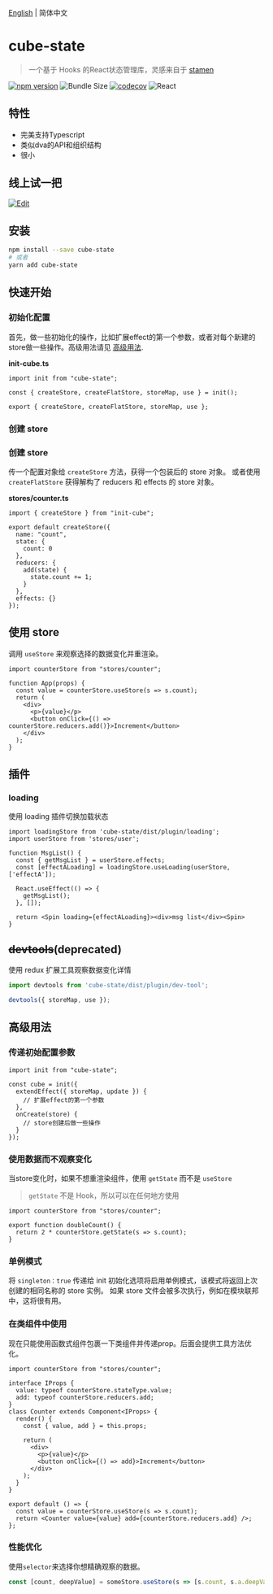 
[English](./README.md) | 简体中文

# cube-state

> 一个基于 Hooks 的React状态管理库，灵感来自于 [stamen](https://github.com/forsigner/stamen)

[![npm version](https://img.shields.io/npm/v/cube-state.svg?logo=npm)](https://www.npmjs.com/package/cube-state)
![Bundle Size](https://badgen.net/bundlephobia/minzip/cube-state)
[![codecov](https://codecov.io/gh/daskyrk/cube-state/branch/codecov/graph/badge.svg)](https://codecov.io/gh/daskyrk/cube-state)
![React](https://img.shields.io/npm/dependency-version/cube-state/peer/react?logo=react)

## 特性

- 完美支持Typescript
- 类似dva的API和组织结构
- 很小

## 线上试一把

[![Edit](https://codesandbox.io/static/img/play-codesandbox.svg)](https://codesandbox.io/s/count-4ng8l)

## 安装

```bash
npm install --save cube-state
# 或者
yarn add cube-state
```

## 快速开始

### 初始化配置

首先，做一些初始化的操作，比如扩展effect的第一个参数，或者对每个新建的store做一些操作。高级用法请见 [高级用法](#高级用法).

**init-cube.ts**

```tsx
import init from "cube-state";

const { createStore, createFlatStore, storeMap, use } = init();

export { createStore, createFlatStore, storeMap, use };
```

### 创建 store

### 创建 store

传一个配置对象给 `createStore` 方法，获得一个包装后的 store 对象。
或者使用 `createFlatStore` 获得解构了 reducers 和 effects 的 store 对象。

**stores/counter.ts**

```tsx
import { createStore } from "init-cube";

export default createStore({
  name: "count",
  state: {
    count: 0
  },
  reducers: {
    add(state) {
      state.count += 1;
    }
  },
  effects: {}
});
```

## 使用 store

调用 `useStore` 来观察选择的数据变化并重渲染。

```tsx
import counterStore from "stores/counter";

function App(props) {
  const value = counterStore.useStore(s => s.count);
  return (
    <div>
      <p>{value}</p>
      <button onClick={() => counterStore.reducers.add()}>Increment</button>
    </div>
  );
}
```

## 插件

### loading

使用 loading 插件切换加载状态

```tsx
import loadingStore from 'cube-state/dist/plugin/loading';
import userStore from 'stores/user';

function MsgList() {
  const { getMsgList } = userStore.effects;
  const [effectALoading] = loadingStore.useLoading(userStore, ['effectA']);

  React.useEffect(() => {
    getMsgList();
  }, []);

  return <Spin loading={effectALoading}><div>msg list</div><Spin>
}
```

## ~~devtools~~(deprecated)

使用 redux 扩展工具观察数据变化详情

```js
import devtools from 'cube-state/dist/plugin/dev-tool';

devtools({ storeMap, use });
```

## 高级用法

### 传递初始配置参数

```tsx
import init from "cube-state";

const cube = init({
  extendEffect({ storeMap, update }) {
    // 扩展effect的第一个参数
  },
  onCreate(store) {
    // store创建后做一些操作
  }
});
```

### 使用数据而不观察变化

当store变化时，如果不想重渲染组件，使用 `getState` 而不是 `useStore`

> `getState` 不是 Hook，所以可以在任何地方使用

```tsx
import counterStore from "stores/counter";

export function doubleCount() {
  return 2 * counterStore.getState(s => s.count);
}
```

### 单例模式

将 `singleton：true` 传递给 init 初始化选项将启用单例模式，该模式将返回上次创建的相同名称的 store 实例。
如果 store 文件会被多次执行，例如在模块联邦中，这将很有用。

### 在类组件中使用

现在只能使用函数式组件包裹一下类组件并传递prop。后面会提供工具方法优化。

```tsx
import counterStore from "stores/counter";

interface IProps {
  value: typeof counterStore.stateType.value;
  add: typeof counterStore.reducers.add;
}
class Counter extends Component<IProps> {
  render() {
    const { value, add } = this.props;

    return (
      <div>
        <p>{value}</p>
        <button onClick={() => add}>Increment</button>
      </div>
    );
  }
}

export default () => {
  const value = counterStore.useStore(s => s.count);
  return <Counter value={value} add={counterStore.reducers.add} />;
};
```

### 性能优化

使用`selector`来选择你想精确观察的数据。

```jsx
const [count, deepValue] = someStore.useStore(s => [s.count, s.a.deepValue]);
```
